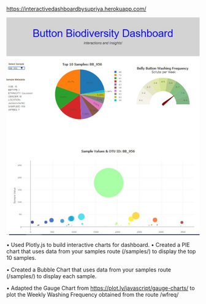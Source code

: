 https://interactivedashboardbysupriya.herokuapp.com/

![](Dashboard/BBDashboard.JPG?style=centerme)

•	Used Plotly.js to build interactive charts for dashboard.
•	Created a PIE chart that uses data from your samples route (/samples/<sample>) to display the top 10 samples.

•	Created a Bubble Chart that uses data from your samples route (/samples/<sample>) to display each sample.

•	Adapted the Gauge Chart from https://plot.ly/javascript/gauge-charts/ to plot the Weekly Washing Frequency obtained from the route /wfreq/<sample>
